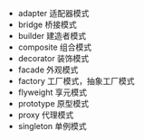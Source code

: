 
- adapter      适配器模式
- bridge       桥接模式
- builder      建造者模式
- composite    组合模式
- decorator    装饰模式
- facade       外观模式
- factory      工厂模式，抽象工厂模式
- flyweight    享元模式
- prototype    原型模式
- proxy        代理模式
- singleton    单例模式

